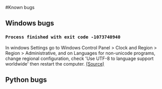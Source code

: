 #Known bugs
## Windows bugs
### `Process finished with exit code -1073740940`
In windows Settings go to Windows Control Panel > Clock and Region > Region > Administrative, and on Languages for non-unicode programs, change regional configuration,
check 'Use UTF-8 to language support worldwide' then restart the computer.
[(Source)](https://stackoverflow.com/questions/61935980/process-finished-with-exit-code-1073740940-0xc0000374)

## Python bugs
